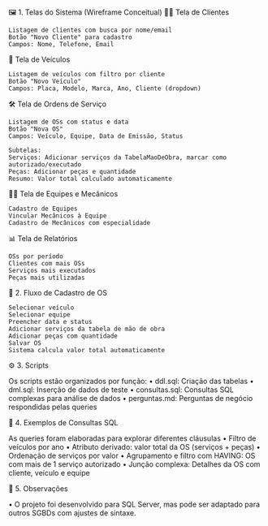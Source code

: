 🖼️ 1. Telas do Sistema (Wireframe Conceitual)
🧑‍💼 Tela de Clientes

    Listagem de clientes com busca por nome/email
    Botão "Novo Cliente" para cadastro
    Campos: Nome, Telefone, Email

🚗 Tela de Veículos

    Listagem de veículos com filtro por cliente
    Botão "Novo Veículo"
    Campos: Placa, Modelo, Marca, Ano, Cliente (dropdown)

🛠️ Tela de Ordens de Serviço

    Listagem de OSs com status e data
    Botão "Nova OS"
    Campos: Veículo, Equipe, Data de Emissão, Status

    Subtelas:
    Serviços: Adicionar serviços da TabelaMaoDeObra, marcar como autorizado/executado
    Peças: Adicionar peças e quantidade
    Resumo: Valor total calculado automaticamente

👨‍🔧 Tela de Equipes e Mecânicos

    Cadastro de Equipes
    Vincular Mecânicos à Equipe
    Cadastro de Mecânicos com especialidade

📊 Tela de Relatórios

    OSs por período
    Clientes com mais OSs
    Serviços mais executados
    Peças mais utilizadas

🧪 2. Fluxo de Cadastro de OS

    Selecionar veículo
    Selecionar equipe
    Preencher data e status
    Adicionar serviços da tabela de mão de obra
    Adicionar peças com quantidade
    Salvar OS
    Sistema calcula valor total automaticamente

⚙️ 3. Scripts

Os scripts estão organizados por função:
• ddl.sql: Criação das tabelas
• dml.sql: Inserção de dados de teste
• consultas.sql: Consultas SQL complexas para análise de dados 
• perguntas.md: Perguntas de negócio respondidas pelas queries

🧪 4. Exemplos de Consultas SQL

As queries foram elaboradas para explorar diferentes cláusulas 
• Filtro de veículos por ano
• Atributo derivado: valor total da OS (serviços + peças)
• Ordenação de serviços por valor
• Agrupamento e filtro com HAVING: OS com mais de 1 serviço autorizado
• Junção complexa: Detalhes da OS com cliente, veículo e equipe

📌 5. Observações

• O projeto foi desenvolvido para SQL Server, mas pode ser adaptado para outros SGBDs com ajustes de sintaxe.
